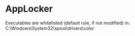 # AppLocker
Executables are whitelisted (default rule, if not modified) in: C:\Windows\System32\spool\drivers\color


